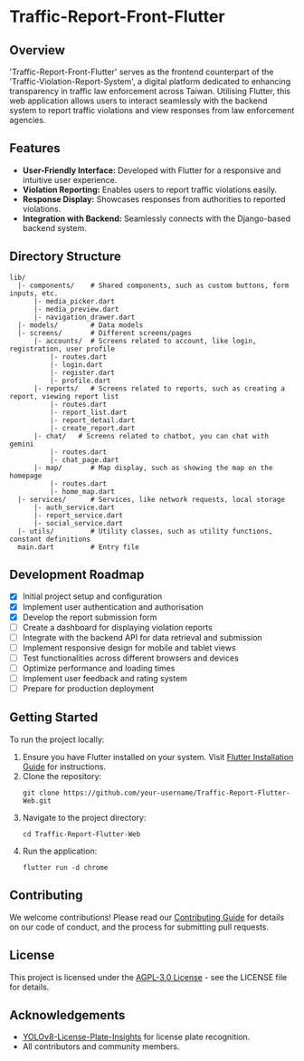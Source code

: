 # Traffic-Report-Front-Flutter

## Overview
'Traffic-Report-Front-Flutter' serves as the frontend counterpart of the 'Traffic-Violation-Report-System', a digital platform dedicated to enhancing transparency in traffic law enforcement across Taiwan. Utilising Flutter, this web application allows users to interact seamlessly with the backend system to report traffic violations and view responses from law enforcement agencies.

## Features
- **User-Friendly Interface:** Developed with Flutter for a responsive and intuitive user experience.
- **Violation Reporting:** Enables users to report traffic violations easily.
- **Response Display:** Showcases responses from authorities to reported violations.
- **Integration with Backend:** Seamlessly connects with the Django-based backend system.

## Directory Structure
```
lib/
  |- components/    # Shared components, such as custom buttons, form inputs, etc.
      |- media_picker.dart
      |- media_preview.dart
      |- navigation_drawer.dart
  |- models/        # Data models
  |- screens/       # Different screens/pages
      |- accounts/  # Screens related to account, like login, registration, user profile
          |- routes.dart
          |- login.dart
          |- register.dart
          |- profile.dart
      |- reports/   # Screens related to reports, such as creating a report, viewing report list
          |- routes.dart
          |- report_list.dart
          |- report_detail.dart
          |- create_report.dart
      |- chat/   # Screens related to chatbot, you can chat with gemini
          |- routes.dart
          |- chat_page.dart
      |- map/       # Map display, such as showing the map on the homepage
          |- routes.dart
          |- home_map.dart
  |- services/      # Services, like network requests, local storage
      |- auth_service.dart
      |- report_service.dart
      |- social_service.dart
  |- utils/         # Utility classes, such as utility functions, constant definitions
  main.dart         # Entry file
```

## Development Roadmap
- [x] Initial project setup and configuration
- [x] Implement user authentication and authorisation
- [x] Develop the report submission form
- [ ] Create a dashboard for displaying violation reports
- [ ] Integrate with the backend API for data retrieval and submission
- [ ] Implement responsive design for mobile and tablet views
- [ ] Test functionalities across different browsers and devices
- [ ] Optimize performance and loading times
- [ ] Implement user feedback and rating system
- [ ] Prepare for production deployment

## Getting Started
To run the project locally:

1. Ensure you have Flutter installed on your system. Visit [Flutter Installation Guide](https://flutter.dev/docs/get-started/install) for instructions.
2. Clone the repository:
   ```
   git clone https://github.com/your-username/Traffic-Report-Flutter-Web.git
   ```
3. Navigate to the project directory:
   ```
   cd Traffic-Report-Flutter-Web
   ```
4. Run the application:
   ```
   flutter run -d chrome
   ```

## Contributing
We welcome contributions! Please read our [Contributing Guide](CONTRIBUTING.md) for details on our code of conduct, and the process for submitting pull requests.

## License
This project is licensed under the [AGPL-3.0 License](LICENSE) - see the LICENSE file for details.

## Acknowledgements
- [YOLOv8-License-Plate-Insights](https://github.com/yihong1120/YOLOv8-License-Plate-Insights) for license plate recognition.
- All contributors and community members.
